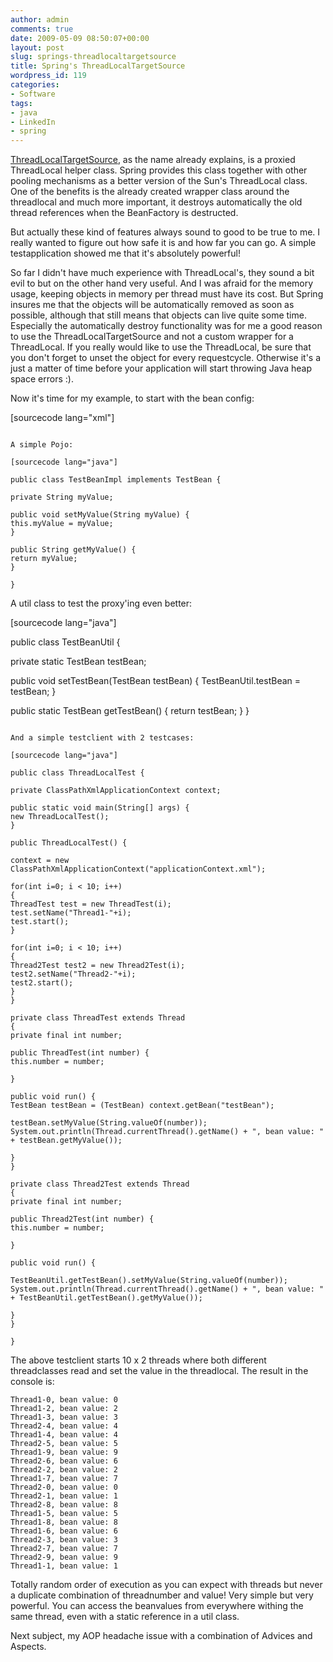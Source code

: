 ```yaml
---
author: admin
comments: true
date: 2009-05-09 08:50:07+00:00
layout: post
slug: springs-threadlocaltargetsource
title: Spring's ThreadLocalTargetSource
wordpress_id: 119
categories:
- Software
tags:
- java
- LinkedIn
- spring
---
```


[ThreadLocalTargetSource](http://static.springframework.org/spring/docs/2.5.x/api/org/springframework/aop/target/ThreadLocalTargetSource.html), as the name already explains, is a proxied ThreadLocal helper class. Spring provides this class together with other pooling mechanisms as a better version of the Sun's ThreadLocal class. One of the benefits is the already created wrapper class around the threadlocal and much more important, it destroys automatically the old thread references when the BeanFactory is destructed.

But actually these kind of features always sound to good to be true to me. I really wanted to figure out how safe it is and how far you can go. A simple testapplication showed me that it's absolutely powerful!

So far I didn't have much experience with ThreadLocal's, they sound a bit evil to but on the other hand very useful. And I was afraid for the memory usage, keeping objects in memory per thread must have its cost. But Spring insures me that the objects will be automatically removed as soon as possible, although that still means that objects can live quite some time. Especially the automatically destroy functionality was for me a good reason to use the ThreadLocalTargetSource and not a custom wrapper for a ThreadLocal. If you really would like to use the ThreadLocal, be sure that you don't forget to unset the object for every requestcycle. Otherwise it's a just a matter of time before your application will start throwing Java heap space errors :).

Now it's time for my example, to start with the bean config:

[sourcecode lang="xml"]

















```

A simple Pojo:

[sourcecode lang="java"]

public class TestBeanImpl implements TestBean {

private String myValue;

public void setMyValue(String myValue) {
this.myValue = myValue;
}

public String getMyValue() {
return myValue;
}

}

```

A util class to test the proxy'ing even better:

[sourcecode lang="java"]

public class TestBeanUtil {

private static TestBean testBean;

public void setTestBean(TestBean testBean) {
TestBeanUtil.testBean = testBean;
}

public static TestBean getTestBean() {
return testBean;
}
}

```

And a simple testclient with 2 testcases:

[sourcecode lang="java"]

public class ThreadLocalTest {

private ClassPathXmlApplicationContext context;

public static void main(String[] args) {
new ThreadLocalTest();
}

public ThreadLocalTest() {

context = new ClassPathXmlApplicationContext("applicationContext.xml");

for(int i=0; i < 10; i++)
{
ThreadTest test = new ThreadTest(i);
test.setName("Thread1-"+i);
test.start();
}

for(int i=0; i < 10; i++)
{
Thread2Test test2 = new Thread2Test(i);
test2.setName("Thread2-"+i);
test2.start();
}
}

private class ThreadTest extends Thread
{
private final int number;

public ThreadTest(int number) {
this.number = number;

}

public void run() {
TestBean testBean = (TestBean) context.getBean("testBean");

testBean.setMyValue(String.valueOf(number));
System.out.println(Thread.currentThread().getName() + ", bean value: " + testBean.getMyValue());

}
}

private class Thread2Test extends Thread
{
private final int number;

public Thread2Test(int number) {
this.number = number;

}

public void run() {

TestBeanUtil.getTestBean().setMyValue(String.valueOf(number));
System.out.println(Thread.currentThread().getName() + ", bean value: " + TestBeanUtil.getTestBean().getMyValue());

}
}

}

```

The above testclient starts 10 x 2 threads where both different threadclasses read and set the value in the threadlocal. The result in the console is:

    
    Thread1-0, bean value: 0
    Thread1-2, bean value: 2
    Thread1-3, bean value: 3
    Thread2-4, bean value: 4
    Thread1-4, bean value: 4
    Thread2-5, bean value: 5
    Thread1-9, bean value: 9
    Thread2-6, bean value: 6
    Thread2-2, bean value: 2
    Thread1-7, bean value: 7
    Thread2-0, bean value: 0
    Thread2-1, bean value: 1
    Thread2-8, bean value: 8
    Thread1-5, bean value: 5
    Thread1-8, bean value: 8
    Thread1-6, bean value: 6
    Thread2-3, bean value: 3
    Thread2-7, bean value: 7
    Thread2-9, bean value: 9
    Thread1-1, bean value: 1


Totally random order of execution as you can expect with threads but never a duplicate combination of threadnumber and value! Very simple but very powerful. You can access the beanvalues from everywhere withing the same thread, even with a static reference in a util class.

Next subject, my AOP headache issue with a combination of Advices and Aspects.
